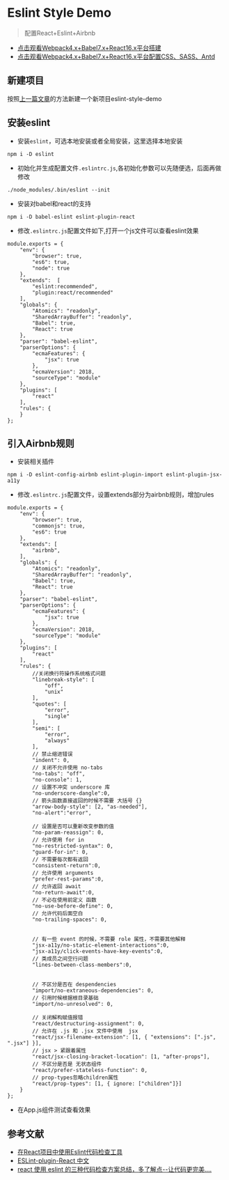 # Eslint Style Demo
> 配置React+Eslint+Airbnb

* [点击观看Webpack4.x+Babel7.x+React16.x平台搭建](https://github.com/fireworksflyaway/basic-demo)
* [点击观看Webpack4.x+Babel7.x+React16.x平台配置CSS、SASS、Antd](https://github.com/fireworksflyaway/style-demo)

## 新建项目
按照[上一篇文章](https://github.com/fireworksflyaway/style-demo)的方法新建一个新项目eslint-style-demo

## 安装eslint
* 安装`eslint`，可选本地安装或者全局安装，这里选择本地安装
```
npm i -D eslint
```
* 初始化并生成配置文件`.eslintrc.js`,各初始化参数可以先随便选，后面再做修改
```
./node_modules/.bin/eslint --init
```
* 安装对babel和react的支持
```
npm i -D babel-eslint eslint-plugin-react
```
* 修改`.eslintrc.js`配置文件如下,打开一个js文件可以查看eslint效果
```
module.exports = {
    "env": {
        "browser": true,
        "es6": true,
        "node": true
    },
    "extends":  [
        "eslint:recommended",
        "plugin:react/recommended"
    ],
    "globals": {
        "Atomics": "readonly",
        "SharedArrayBuffer": "readonly",
        "Babel": true,
        "React": true
    },
    "parser": "babel-eslint",
    "parserOptions": {
        "ecmaFeatures": {
            "jsx": true
        },
        "ecmaVersion": 2018,
        "sourceType": "module"
    },
    "plugins": [
        "react"
    ],
    "rules": {
    }
};
```
## 引入Airbnb规则
* 安装相关插件
```
npm i -D eslint-config-airbnb eslint-plugin-import eslint-plugin-jsx-a11y
```

* 修改`.eslintrc.js`配置文件，设置extends部分为airbnb规则，增加rules
```
module.exports = {
    "env": {
        "browser": true,
        "commonjs": true,
        "es6": true
    },
    "extends": [
        "airbnb",
    ],
    "globals": {
        "Atomics": "readonly",
        "SharedArrayBuffer": "readonly",
        "Babel": true,
        "React": true
    },
    "parser": "babel-eslint",
    "parserOptions": {
        "ecmaFeatures": {
            "jsx": true
        },
        "ecmaVersion": 2018,
        "sourceType": "module"
    },
    "plugins": [
        "react"
    ],
    "rules": {
        //关闭换行符操作系统格式问题
        "linebreak-style": [
            "off",
            "unix"
        ],
        "quotes": [
            "error",
            "single"
        ],
        "semi": [
            "error",
            "always"
        ],
        // 禁止缩进错误
        "indent": 0,
        // 关闭不允许使用 no-tabs
        "no-tabs": "off",
        "no-console": 1,
        // 设置不冲突 underscore 库
        "no-underscore-dangle":0,
        // 箭头函数直接返回的时候不需要 大括号 {}
        "arrow-body-style": [2, "as-needed"],
        "no-alert":"error",
 
        // 设置是否可以重新改变参数的值
        "no-param-reassign": 0,
        // 允许使用 for in
        "no-restricted-syntax": 0,
        "guard-for-in": 0,
        // 不需要每次都有返回
        "consistent-return":0,
        // 允许使用 arguments
        "prefer-rest-params":0,
        // 允许返回 await
        "no-return-await":0,
        // 不必在使用前定义 函数
        "no-use-before-define": 0,
        // 允许代码后面空白
        "no-trailing-spaces": 0,
 
 
        // 有一些 event 的时候，不需要 role 属性，不需要其他解释
        "jsx-a11y/no-static-element-interactions":0,
        "jsx-a11y/click-events-have-key-events":0,
        // 类成员之间空行问题
        "lines-between-class-members":0,
 
 
        // 不区分是否在 despendencies
        "import/no-extraneous-dependencies": 0,
        // 引用时候根据根目录基础
        "import/no-unresolved": 0,
 
        // 关闭解构赋值报错
        "react/destructuring-assignment": 0,            
        // 允许在 .js 和 .jsx 文件中使用  jsx
        "react/jsx-filename-extension": [1, { "extensions": [".js", ".jsx"] }],
        // jsx > 紧跟着属性
        "react/jsx-closing-bracket-location": [1, "after-props"],
        // 不区分是否是 无状态组件
        "react/prefer-stateless-function": 0,
        // prop-types忽略children属性
        "react/prop-types": [1, { ignore: ["children"]}]
    }
};
```
* 在App.js组件测试查看效果

## 参考文献
* [在React项目中使用Eslint代码检查工具](https://segmentfault.com/a/1190000016626739)
* [ESLint-plugin-React 中文](https://www.jianshu.com/p/339bdb463964)
* [react 使用 eslint 的三种代码检查方案总结，多了解点--让代码更完美....](https://www.cnblogs.com/jiebba/p/9601626.html)



